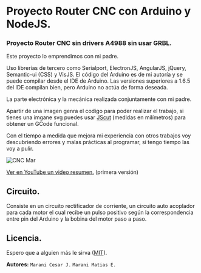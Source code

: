 # Proyecto Router CNC con Arduino y NodeJS.
### Proyecto Router CNC sin drivers A4988 sin usar GRBL.

Este proyecto lo emprendimos con mi padre.

Uso librerías de tercero como Serialport, ElectronJS, AngularJS, jQuery, Semantic-ui (CSS) y VisJS.
El código del Arduino es de mi autoría y se puede compilar desde el IDE de Arduino. Las versiones superiores a 1.6.5 del IDE compilan bien, pero Arduino no actúa de forma deseada.

La parte electrónica y la mecánica realizada conjuntamente con mi padre.

Apartir de una imagen genra el codigo para poder realizar el trabajo, si tienes una imgane svg puedes usar [JScut](http://jscut.org/jscut.html) (medidas en milímetros) para obtener un GCode funcional.

Con el tiempo a medida que mejora mi experiencia con otros trabajos voy descubriendo errores y malas prácticas al programar, si tengo tiempo las voy a pulir.

![CNC Mar](https://github.com/MaraniMatias/router-cnc-nodejs-arduino/blob/dev/cnc-arduino-nodejs.jpg)

[Ver en YouTube un video resumen.](https://youtu.be/3uy0TsIahks) (primera versión)

## Circuito.
Consiste en un circuito rectificador de corriente, un circuito auto acoplador para cada motor el cual recibe un pulso positivo según la correspondencia entre pin del Arduino y la bobina del motor paso a paso.

## Licencia.
Espero que a alguien más le sirva ([MIT](http://opensource.org/licenses/mit-license.php)).

**Autores:**
`Marani Cesar J.`
`Marani Matias E.`